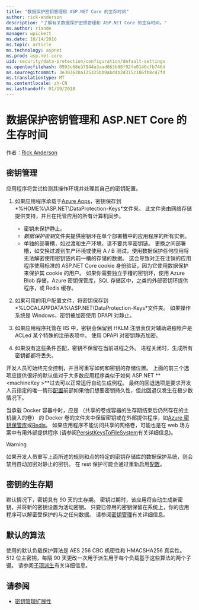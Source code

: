 ```yaml
---
title: "数据保护密钥管理和 ASP.NET Core 的生存时间"
author: rick-anderson
description: "了解有关数据保护密钥管理和 ASP.NET Core 的生存时间。"
ms.author: riande
manager: wpickett
ms.date: 10/14/2016
ms.topic: article
ms.technology: aspnet
ms.prod: asp.net-core
uid: security/data-protection/configuration/default-settings
ms.openlocfilehash: 0993c68e37944a3aad863b98f92fe0140cfb746d
ms.sourcegitcommit: 3e303620a125325bb9abd4b2d315c106fb8c47fd
ms.translationtype: MT
ms.contentlocale: zh-CN
ms.lasthandoff: 01/19/2018
---
```

# <a name="data-protection-key-management-and-lifetime-in-aspnet-core"></a>数据保护密钥管理和 ASP.NET Core 的生存时间

作者：[Rick Anderson](https://twitter.com/RickAndMSFT)

## <a name="key-management"></a>密钥管理

应用程序将尝试检测其操作环境并处理其自己的密钥配置。

1. 如果应用程序承载于[Azure Apps](https://azure.microsoft.com/services/app-service/)，密钥保存到*%HOME%\ASP.NET\DataProtection-Keys*文件夹。 此文件夹由网络存储提供支持，并且在托管应用的所有计算机同步。
   * 密钥未保护静止。
   * *数据保护密钥*文件夹提供密钥环在单个部署槽中的应用程序的所有实例。
   * 单独的部署槽，如过渡和生产环境，请不要共享密钥链。 更换之间部署槽，如交换过渡到生产环境或使用 A / B 测试，使用数据保护任何应用将无法解密使用密钥链内前一槽的存储的数据。 这会导致对正在注销的应用程序使用标准的 ASP.NET Core cookie 身份验证，因为它使用数据保护来保护其 cookie 的用户。 如果你需要独立于槽的密钥环，使用 Azure Blob 存储，Azure 密钥保管库，SQL 存储区中，之类的外部密钥环提供程序，或 Redis 缓存。

1. 如果可用的用户配置文件，将密钥保存到*%LOCALAPPDATA%\ASP.NET\DataProtection-Keys*文件夹。 如果操作系统是 Windows，密钥被加密使用 DPAPI 对静止。

1. 如果应用程序托管在 IIS 中，密钥会保留到 HKLM 注册表仅对辅助进程帐户是 ACLed 某个特殊的注册表项中。 使用 DPAPI 对密钥静态加密。

1. 如果没有这些条件匹配，密钥不保留在当前进程之外。 进程关闭时，生成所有密钥都都将丢失。

开发人员可始终完全控制，并且可重写如何和密钥的存储位置。 上面的前三个选项应提供很好的默认值对于大多数应用程序类似于如何 ASP.NET  **\<machineKey >**过去可以正常运行自动生成例程。 最终的回退选项是要求开发人员指定的唯一情形[配置](xref:security/data-protection/configuration/overview)前部如果他们想要密钥持久性，但此回退仅发生在极少数情况下。

当承载 Docker 容器中时，应是 （共享的卷或容器的生存期结束后仍然存在的主机装入的卷） 的 Docker 卷的文件夹中保留密钥或在外部提供程序，如[Azure 密钥保管库](https://azure.microsoft.com/services/key-vault/)或[Redis](https://redis.io/)。 如果应用程序不能访问共享的网络卷，可能也是在 web 场方案中有用外部提供程序 (请参阅[PersistKeysToFileSystem](xref:security/data-protection/configuration/overview#persistkeystofilesystem)有关详细信息)。

> [!WARNING]
> 如果开发人员重写上面所述的规则和点的特定的密钥存储库的数据保护系统，则会禁用自动加密对静止的密钥。 在 rest 保护可能会通过重新启用[配置](xref:security/data-protection/configuration/overview)。

## <a name="key-lifetime"></a>密钥的生存期

默认情况下，密钥具有 90 天的生存期。 密钥过期时，该应用将自动生成新密钥，并将新的密钥设置为活动密钥。 只要已停用的密钥保留在系统上，你的应用程序可以解密受保护的与之任何数据。 请参阅[密钥管理](xref:security/data-protection/implementation/key-management#key-expiration-and-rolling)有关详细信息。

## <a name="default-algorithms"></a>默认的算法

使用的默认负载保护算法是 AES 256 CBC 机密性和 HMACSHA256 真实性。 512 位主密钥，每隔 90 天更改一次用于派生用于每个负载基于这些算法的两个子键。 请参阅[子项派生](xref:security/data-protection/implementation/subkeyderivation#additional-authenticated-data-and-subkey-derivation)有关详细信息。

## <a name="see-also"></a>请参阅

* [密钥管理扩展性](xref:security/data-protection/extensibility/key-management)

